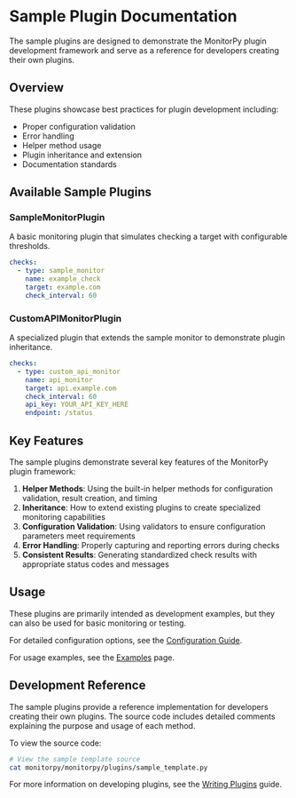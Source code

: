 # Sample Plugin Documentation

The sample plugins are designed to demonstrate the MonitorPy plugin development framework and serve as a reference for developers creating their own plugins.

## Overview

These plugins showcase best practices for plugin development including:

- Proper configuration validation
- Error handling
- Helper method usage
- Plugin inheritance and extension
- Documentation standards

## Available Sample Plugins

### SampleMonitorPlugin

A basic monitoring plugin that simulates checking a target with configurable thresholds.

```yaml
checks:
  - type: sample_monitor
    name: example_check
    target: example.com
    check_interval: 60
```

### CustomAPIMonitorPlugin

A specialized plugin that extends the sample monitor to demonstrate plugin inheritance.

```yaml
checks:
  - type: custom_api_monitor
    name: api_monitor
    target: api.example.com
    check_interval: 60
    api_key: YOUR_API_KEY_HERE
    endpoint: /status
```

## Key Features

The sample plugins demonstrate several key features of the MonitorPy plugin framework:

1. **Helper Methods**: Using the built-in helper methods for configuration validation, result creation, and timing
2. **Inheritance**: How to extend existing plugins to create specialized monitoring capabilities
3. **Configuration Validation**: Using validators to ensure configuration parameters meet requirements
4. **Error Handling**: Properly capturing and reporting errors during checks
5. **Consistent Results**: Generating standardized check results with appropriate status codes and messages

## Usage

These plugins are primarily intended as development examples, but they can also be used for basic monitoring or testing.

For detailed configuration options, see the [Configuration Guide](configuration.md).

For usage examples, see the [Examples](examples.md) page.

## Development Reference

The sample plugins provide a reference implementation for developers creating their own plugins. The source code includes detailed comments explaining the purpose and usage of each method.

To view the source code:

```bash
# View the sample template source
cat monitorpy/monitorpy/plugins/sample_template.py
```

For more information on developing plugins, see the [Writing Plugins](../../writing_plugins.md) guide.